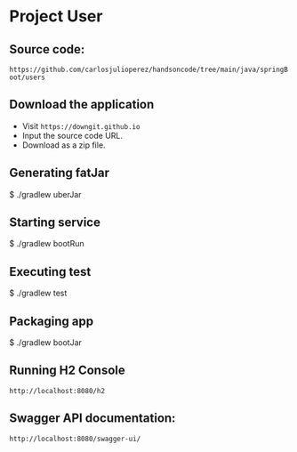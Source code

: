 # Project User

## Source code:
`https://github.com/carlosjulioperez/handsoncode/tree/main/java/springBoot/users`

## Download the application
* Visit `https://downgit.github.io`
* Input the source code URL.
* Download as a zip file.

## Generating fatJar
$ ./gradlew uberJar

## Starting service
$ ./gradlew bootRun

## Executing test
$ ./gradlew test

## Packaging app
$ ./gradlew bootJar

## Running H2 Console
`http://localhost:8080/h2`

## Swagger API documentation:
`http://localhost:8080/swagger-ui/`
